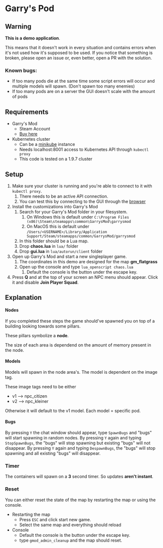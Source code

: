 # Garry's Pod

## Warning
**This is a demo application**.

This means that it doesn't work in every situation and contains errors when it's not used how it's supposed to be used.  If you notice that something is broken, please open an issue or, even better, open a PR with the solution.

### Known bugs:

- If too many pods die at the same time some script errors will occur and multiple models will spawn. (Don't spawn too many enemies)
- If too many pods are on a server the GUI doesn't scale with the amount of pods 

## Requirements
- Garry's Mod
	- Steam Account
	- [Buy here](http://store.steampowered.com/app/4000/Garrys_Mod/)
- Kubernetes cluster
	- Can be a [minikube](https://github.com/kubernetes/minikube) instance
	- Needs localhost:8001 access to Kubernetes API through `kubectl proxy`
	- This code is tested on a 1.9.7 cluster

## Setup
1. Make sure your cluster is running and you're able to connect to it with `kubectl proxy`.
	1. There needs to be an active API connection. 
	2. You can test this by connecting to the GUI through the [browser](http://localhost:8001/ui)
2. Install the customizations into Garry's Mod 
	1. Search for your Garry's Mod folder in your filesystem.
		1. On Windows this is default under `C:\Program Files (x86)\Steam\steamapps\common\GarrysMod\garrysmod`
		2. On MacOS this is default under `/Users/<USERNAME>/Library/Application Support/Steam/steamapps/common/GarrysMod/garrysmod`
	2. In this folder should be a Lua map.
	3. Drop **chaos.lua** in `lua/` folder
	4. Drop **gui.lua** in `lua/autorun/client` folder
3. Open up Garry's Mod and start a new singleplayer game. 
	1. The coordinates in this demo are designed for the map **gm_flatgrass**
	2. Open up the console and type `lua_openscript chaos.lua`
		1. Default the console is the button under the escape key.
4. Press **Q** and at the top of your screen an NPC menu should appear. Click it and disable **Join Player Squad**.


## Explanation
#### Nodes
If you completed these steps the game should've spawned you on top of a building looking towards some pillars.

These pillars symbolize a **node**. 

The size of each area is dependend on the amount of memory present in the node.

#### Models
Models will spawn in the node area's. The model is dependent on the image tag. 

These image tags need to be either

* v1 --> npc_citizen
* v2 --> npc_kleiner
	
Otherwise it will default to the v1 model. Each model = specific pod.

#### Bugs
By pressing `Y` the chat window should appear, type `SpawnBugs` and "bugs" will start spawning in random nodes.
By pressing `Y` again and typing `StopSpawnBugs`, the "bugs" will stop spawning but existing "bugs" will not disappear.
By pressing `Y` again and typing `DespawnBugs`, the "bugs" will stop spawning and all existing "bugs" will disappear.

### Timer
The containers will spawn on a **3** second timer. So updates **aren't instant**.

### Reset
You can either reset the state of the map by restarting the map or using the console.

- Restarting the map
	- Press `ESC` and click start new game.
	- Select the same map and everything should reload
- Console
	- Default the console is the button under the escape key.
	- type `gmod_admin_cleanup` and the map should reset.